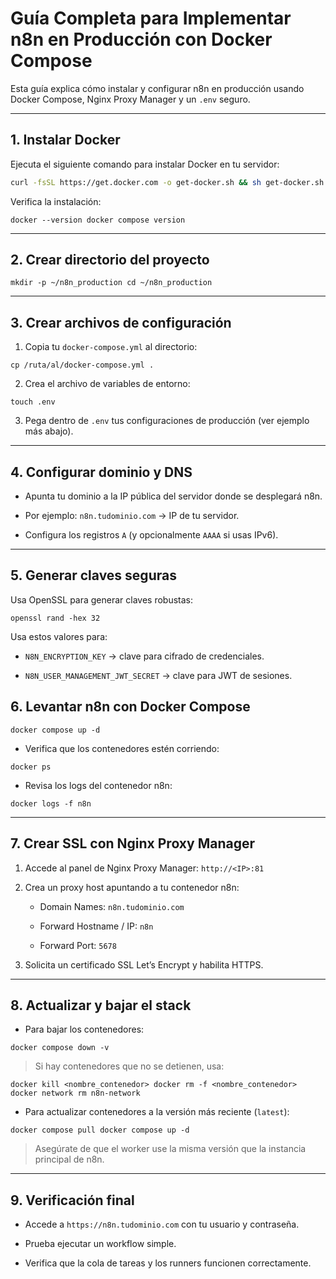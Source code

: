 # Guía Completa para Implementar n8n en Producción con Docker Compose

Esta guía explica cómo instalar y configurar n8n en producción usando Docker Compose, Nginx Proxy Manager y un `.env` seguro.

---

## 1. Instalar Docker

Ejecuta el siguiente comando para instalar Docker en tu servidor:

```bash
curl -fsSL https://get.docker.com -o get-docker.sh && sh get-docker.sh
```

Verifica la instalación:

`docker --version docker compose version`

---

## 2. Crear directorio del proyecto

`mkdir -p ~/n8n_production cd ~/n8n_production`

---

## 3. Crear archivos de configuración

1. Copia tu `docker-compose.yml` al directorio:
    

`cp /ruta/al/docker-compose.yml .`

2. Crea el archivo de variables de entorno:
    

`touch .env`

3. Pega dentro de `.env` tus configuraciones de producción (ver ejemplo más abajo).
    

---

## 4. Configurar dominio y DNS

- Apunta tu dominio a la IP pública del servidor donde se desplegará n8n.
    
- Por ejemplo: `n8n.tudominio.com` → IP de tu servidor.
    
- Configura los registros `A` (y opcionalmente `AAAA` si usas IPv6).
    

---

## 5. Generar claves seguras

Usa OpenSSL para generar claves robustas:

`openssl rand -hex 32`

Usa estos valores para:

- `N8N_ENCRYPTION_KEY` → clave para cifrado de credenciales.
    
- `N8N_USER_MANAGEMENT_JWT_SECRET` → clave para JWT de sesiones.
    

## 6. Levantar n8n con Docker Compose

`docker compose up -d`

- Verifica que los contenedores estén corriendo:
    

`docker ps`

- Revisa los logs del contenedor n8n:
    

`docker logs -f n8n`

---

## 7. Crear SSL con Nginx Proxy Manager

1. Accede al panel de Nginx Proxy Manager: `http://<IP>:81`
    
2. Crea un proxy host apuntando a tu contenedor n8n:
    
    - Domain Names: `n8n.tudominio.com`
        
    - Forward Hostname / IP: `n8n`
        
    - Forward Port: `5678`
        
3. Solicita un certificado SSL Let’s Encrypt y habilita HTTPS.
    

---

## 8. Actualizar y bajar el stack

- Para bajar los contenedores:
    

`docker compose down -v`

> Si hay contenedores que no se detienen, usa:

`docker kill <nombre_contenedor> docker rm -f <nombre_contenedor> docker network rm n8n-network`

- Para actualizar contenedores a la versión más reciente (`latest`):
    

`docker compose pull docker compose up -d`

> Asegúrate de que el worker use la misma versión que la instancia principal de n8n.

---

## 9. Verificación final

- Accede a `https://n8n.tudominio.com` con tu usuario y contraseña.
    
- Prueba ejecutar un workflow simple.
    
- Verifica que la cola de tareas y los runners funcionen correctamente.